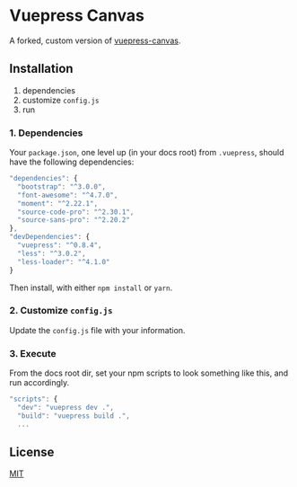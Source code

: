 # Vuepress Canvas

A forked, custom version of [vuepress-canvas][vuepress-canvas].

## Installation

1. dependencies
2. customize `config.js`
3. run

### 1. Dependencies

Your `package.json`, one level up (in your docs root) from `.vuepress`, should have the following dependencies:

```js
"dependencies": {
  "bootstrap": "^3.0.0",
  "font-awesome": "^4.7.0",
  "moment": "^2.22.1",
  "source-code-pro": "^2.30.1",
  "source-sans-pro": "^2.20.2"
},
"devDependencies": {
  "vuepress": "^0.8.4",
  "less": "^3.0.2",
  "less-loader": "^4.1.0"
}
```

Then install, with either `npm install` or `yarn`.

### 2. Customize `config.js`

Update the `config.js` file with your information.

### 3. Execute

From the docs root dir, set your npm scripts to look something like this, and run accordingly.

```js
"scripts": {
  "dev": "vuepress dev .",
  "build": "vuepress build .",
  ...
```

## License

[MIT](https://github.com/vuejs/vuepress/blob/master/LICENSE)

[vuepress-canvas]: https://github.com/whoan/vuepress-canvas
[vuepress]: https://github.com/vuejs/vuepress
[canvas]: https://github.com/cnvs/canvas
[vuepress-doc]: https://vuepress.vuejs.org/guide/getting-started.html

